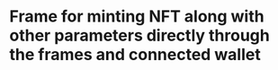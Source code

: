 
# Frame for minting NFT along with other parameters directly through the frames and connected wallet



